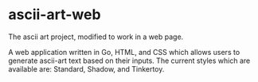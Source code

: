 # ascii-art-web

The ascii art project, modified to work in a web page.

A web application written in Go, HTML, and CSS which allows users to generate ascii-art text based on their inputs. The current styles which are available are: Standard, Shadow, and Tinkertoy.
